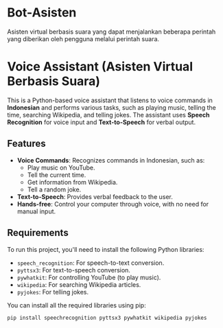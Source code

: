 # Bot-Asisten
Asisten virtual berbasis suara yang dapat menjalankan beberapa perintah yang diberikan oleh pengguna melalui perintah suara.

# Voice Assistant (Asisten Virtual Berbasis Suara)

This is a Python-based voice assistant that listens to voice commands in **Indonesian** and performs various tasks, such as playing music, telling the time, searching Wikipedia, and telling jokes. The assistant uses **Speech Recognition** for voice input and **Text-to-Speech** for verbal output.

## Features
- **Voice Commands**: Recognizes commands in Indonesian, such as:
  - Play music on YouTube.
  - Tell the current time.
  - Get information from Wikipedia.
  - Tell a random joke.
- **Text-to-Speech**: Provides verbal feedback to the user.
- **Hands-free**: Control your computer through voice, with no need for manual input.

## Requirements
To run this project, you'll need to install the following Python libraries:

- `speech_recognition`: For speech-to-text conversion.
- `pyttsx3`: For text-to-speech conversion.
- `pywhatkit`: For controlling YouTube (to play music).
- `wikipedia`: For searching Wikipedia articles.
- `pyjokes`: For telling jokes.

You can install all the required libraries using pip:

```bash
pip install speechrecognition pyttsx3 pywhatkit wikipedia pyjokes

